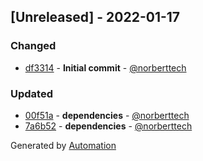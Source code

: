 ## [Unreleased] - 2022-01-17

### Changed
- [df3314](https://github.com/aeon-php/collection/commit/df3314f551cd22c71bc619d7d8a7ca325eb4aa67) - **Initial commit** - [@norberttech](https://github.com/norberttech)

### Updated
- [00f51a](https://github.com/aeon-php/collection/commit/00f51a1153874dfe59c82bcdd59b3be1b731c206) - **dependencies** - [@norberttech](https://github.com/norberttech)
- [7a6b52](https://github.com/aeon-php/collection/commit/7a6b521797b4bd92d224ade1065644db3848eb7f) - **dependencies** - [@norberttech](https://github.com/norberttech)

Generated by [Automation](https://github.com/aeon-php/automation)
